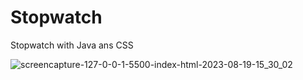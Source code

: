 # Stopwatch
Stopwatch with Java ans CSS


![screencapture-127-0-0-1-5500-index-html-2023-08-19-15_30_02](https://github.com/JaniNiki1612/Stopwatch/assets/138650328/e36f4175-ad5b-465b-b073-1b7b90d3f812)
